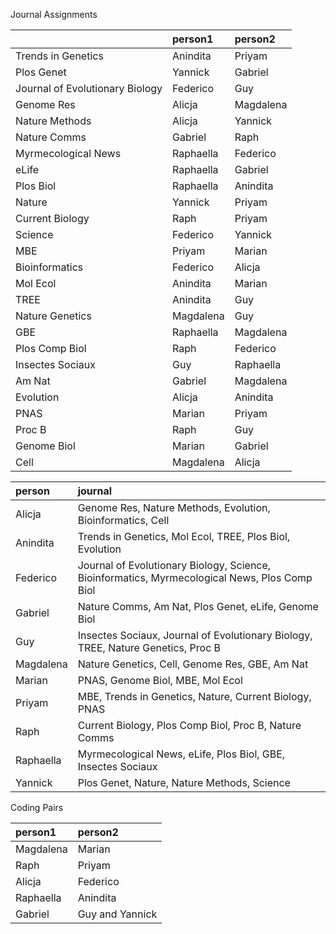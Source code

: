 Journal Assignments




|                                |person1   |person2   |
|:-------------------------------|:---------|:---------|
|Trends in Genetics              |Anindita  |Priyam    |
|Plos Genet                      |Yannick   |Gabriel   |
|Journal of Evolutionary Biology |Federico  |Guy       |
|Genome Res                      |Alicja    |Magdalena |
|Nature Methods                  |Alicja    |Yannick   |
|Nature Comms                    |Gabriel   |Raph      |
|Myrmecological News             |Raphaella |Federico  |
|eLife                           |Raphaella |Gabriel   |
|Plos Biol                       |Raphaella |Anindita  |
|Nature                          |Yannick   |Priyam    |
|Current Biology                 |Raph      |Priyam    |
|Science                         |Federico  |Yannick   |
|MBE                             |Priyam    |Marian    |
|Bioinformatics                  |Federico  |Alicja    |
|Mol Ecol                        |Anindita  |Marian    |
|TREE                            |Anindita  |Guy       |
|Nature Genetics                 |Magdalena |Guy       |
|GBE                             |Raphaella |Magdalena |
|Plos Comp Biol                  |Raph      |Federico  |
|Insectes Sociaux                |Guy       |Raphaella |
|Am Nat                          |Gabriel   |Magdalena |
|Evolution                       |Alicja    |Anindita  |
|PNAS                            |Marian    |Priyam    |
|Proc B                          |Raph      |Guy       |
|Genome Biol                     |Marian    |Gabriel   |
|Cell                            |Magdalena |Alicja    |




|person    |journal                                                                                       |
|:---------|:---------------------------------------------------------------------------------------------|
|Alicja    |Genome Res, Nature Methods, Evolution, Bioinformatics, Cell                                   |
|Anindita  |Trends in Genetics, Mol Ecol, TREE, Plos Biol, Evolution                                      |
|Federico  |Journal of Evolutionary Biology, Science, Bioinformatics, Myrmecological News, Plos Comp Biol |
|Gabriel   |Nature Comms, Am Nat, Plos Genet, eLife, Genome Biol                                          |
|Guy       |Insectes Sociaux, Journal of Evolutionary Biology, TREE, Nature Genetics, Proc B              |
|Magdalena |Nature Genetics, Cell, Genome Res, GBE, Am Nat                                                |
|Marian    |PNAS, Genome Biol, MBE, Mol Ecol                                                              |
|Priyam    |MBE, Trends in Genetics, Nature, Current Biology, PNAS                                        |
|Raph      |Current Biology, Plos Comp Biol, Proc B, Nature Comms                                         |
|Raphaella |Myrmecological News, eLife, Plos Biol, GBE, Insectes Sociaux                                  |
|Yannick   |Plos Genet, Nature, Nature Methods, Science                                                   |




Coding Pairs




|person1   |person2         |
|:---------|:---------------|
|Magdalena |Marian          |
|Raph      |Priyam          |
|Alicja    |Federico        |
|Raphaella |Anindita        |
|Gabriel   |Guy and Yannick |





